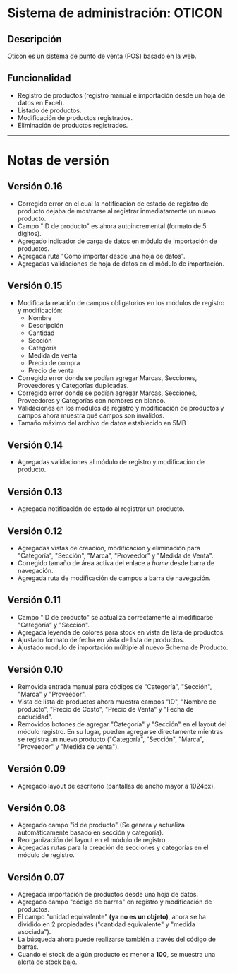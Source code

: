 # Sistema de administración: OTICON
## Descripción
Oticon es un sistema de punto de venta (POS) basado en la web.
## Funcionalidad
+ Registro de productos (registro manual e importación desde un hoja de datos en Excel).
+ Listado de productos.
+ Modificación de productos registrados.
+ Eliminación de productos registrados.
---
# Notas de versión
## Versión 0.16
+ Corregido error en el cual la notificación de estado de registro de producto dejaba de mostrarse al registrar inmediatamente un nuevo producto.
+ Campo "ID de producto" es ahora autoincremental (formato de 5 dígitos).
+ Agregado indicador de carga de datos en módulo de importación de productos.
+ Agregada ruta "Cómo importar desde una hoja de datos".
+ Agregadas validaciones de hoja de datos en el módulo de importación.

## Versión 0.15
+ Modificada relación de campos obligatorios en los módulos de registro y modificación:
    + Nombre
    + Descripción
    + Cantidad
    + Sección
    + Categoría
    + Medida de venta
    + Precio de compra
    + Precio de venta
+ Corregido error donde se podían agregar Marcas, Secciones, Proveedores y Categorías duplicadas.
+ Corregido error donde se podían agregar Marcas, Secciones, Proveedores y Categorías con nombres en blanco.
+ Validaciones en los módulos de registro y modificación de productos y campos ahora muestra qué campos son inválidos.
+ Tamaño máximo del archivo de datos establecido en 5MB

## Versión 0.14
+ Agregadas validaciones al módulo de registro y modificación de producto.

## Versión 0.13
+ Agregada notificación de estado al registrar un producto.

## Versión 0.12
+ Agregadas vistas de creación, modificación y eliminación para "Categoría", "Sección", "Marca", "Proveedor" y "Medida de Venta".
+ Corregido tamaño de área activa del enlace a *home* desde barra de navegación.
+ Agregada ruta de modificación de campos a barra de navegación.

## Versión 0.11
+ Campo "ID de producto" se actualiza correctamente al modificarse "Categoría" y "Sección".
+ Agregada leyenda de colores para stock en vista de lista de productos.
+ Ajustado formato de fecha en vista de lista de productos.
+ Ajustado modulo de importación múltiple al nuevo Schema de Producto.

## Versión 0.10
+ Removida entrada manual para códigos de "Categoría", "Sección", "Marca" y "Proveedor".
+ Vista de lista de productos ahora muestra campos "ID", "Nombre de producto", "Precio de Costo", "Precio de Venta" y "Fecha de caducidad".
+ Removidos botones de agregar "Categoría" y "Sección" en el layout del módulo registro. En su lugar, pueden agregarse directamente mientras se registra un nuevo producto ("Categoría", "Sección", "Marca", "Proveedor" y "Medida de venta").

## Versión 0.09
+ Agregado layout de escritorio (pantallas de ancho mayor a 1024px).

## Versión 0.08
+ Agregado campo "id de producto" (Se genera y actualiza automáticamente basado en sección y categoría).
+ Reorganización del layout en el módulo de registro.
+ Agregadas rutas para la creación de secciones y categorías en el módulo de registro.

## Versión 0.07
+ Agregada importación de productos desde una hoja de datos.
+ Agregado campo "código de barras" en registro y modificación de productos.
+ El campo "unidad equivalente" **(ya no es un objeto)**, ahora se ha dividido en 2 propiedades ("cantidad equivalente" y "medida asociada").
+ La búsqueda ahora puede realizarse también a través del código de barras.
+ Cuando el stock de algún producto es menor a **100**, se muestra una alerta de stock bajo.